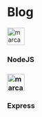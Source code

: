 <h1> Blog </h1>


<img alt="marcação" width="40" src="https://icon-library.com/images/green-check-icon-png/green-check-icon-png-2.jpg"> <h3>NodeJS<h3>
<img alt="marcação" width="40" src="https://icon-library.com/images/green-check-icon-png/green-check-icon-png-2.jpg"> <h3>Express<h3>
